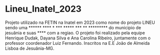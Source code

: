 # Lineu_Inatel_2023

Projeto utilizado na FETIN na Inatel em 2023 como nome do projeto LINEU sendo uma ****** **** * *** ***** *** ** ********* do municipio de jesuânia e suas **** com a regiao. O projeto foi realizado pela equipe Henrique Dudak, Dayana Silva e Ana Carolina Ribeiro, juntamente com o professor coordenador Luiz Fernando. Inscritos na E.E João de Almeida Lisboa de Jesuânia-MG.
